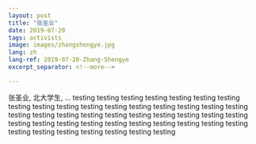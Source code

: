 ```yaml
---
layout: post
title: "张圣业"
date: 2019-07-20
tags: activists
image: images/zhangshengye.jpg
lang: zh
lang-ref: 2019-07-20-Zhang-Shengye
excerpt_separator: <!--more-->

---
```


张圣业, 北大学生, ... testing testing testing testing testing testing testing testing testing testing testing testing testing testing testing testing testing testing testing testing testing testing testing testing testing testing testing testing testing testing testing testing testing testing testing testing testing testing testing testing testing testing testing testing 
